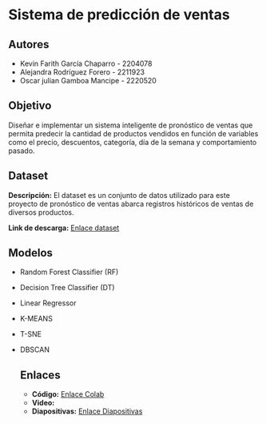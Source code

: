
# Sistema de predicción de ventas

## Autores
- Kevin Farith García Chaparro - 2204078
- Alejandra Rodríguez Forero - 2211923
- Oscar julian Gamboa Mancipe - 2220520

## Objetivo
Diseñar e implementar un sistema inteligente de pronóstico de ventas que permita predecir la cantidad de productos vendidos en función de variables como el precio, descuentos, categoría, día de la semana y comportamiento pasado.

## Dataset
**Descripción:** El dataset es un conjunto de datos utilizado para este proyecto de pronóstico de ventas abarca registros históricos de ventas de diversos productos.

**Link de descarga:** [Enlace dataset](https://www.kaggle.com/datasets/gauravduttakiit/e-commerce-forecasting-for-sales/data) 

## Modelos
- Random Forest Classifier (RF)
- Decision Tree Classifier (DT)
- Linear Regressor
- K-MEANS
- T-SNE
- DBSCAN

  ## Enlaces
  - **Código:** [Enlace Colab](https://colab.research.google.com/drive/1_dTk-Bbz5C-Q7qltoTywIIjg85bF3oaF?usp=sharing)
  - **Video:**
  - **Diapositivas:** [Enlace Diapositivas](https://docs.google.com/presentation/d/1Hgk8WAZM0DLHH4OEKLxd7pJr2oKmBILa9jLr-ZeD6hs/edit?usp=sharing)







